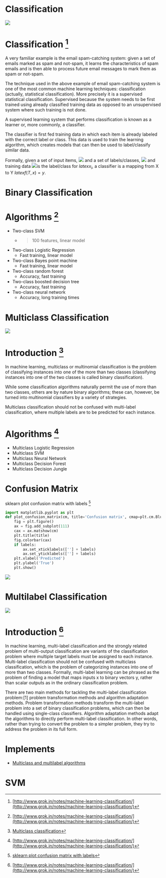 # Classification

![](http://www.hact.org.uk/sites/default/files/uploads/Archives/2014/5/Classification1.png)

# Classification [^1]

A very familiar example is the email spam-catching system: given a set of emails marked as spam and not-spam, it learns the characteristics of spam emails and is then able to process future email messages to mark them as spam or not-spam.

The technique used in the above example of email spam-catching system is one of the most common machine learning techniques: classification (actually, statistical classification). More precisely it is a supervised statistical classification. Supervised because the system needs to be first trained using already classified training data as opposed to an unsupervised system where such training is not done.

A supervised learning system that performs classification is known as a learner or, more commonly, a classifier.

The classifier is first fed training data in which each item is already labeled with the correct label or class. This data is used to train the learning algorithm, which creates models that can then be used to label/classify similar data.

Formally, given a set of input items, <img src="http://s0.wp.com/latex.php?latex=X = \left\{x_1, x_2, ... x_n\right\}&bg=ffffff&fg=000000&s=0"/> and a set of labels/classes, <img src="http://s0.wp.com/latex.php?latex=Y = \left\{ y_1, y_2, ... y_n \right\}&bg=ffffff&fg=000000&s=0"/> and training data <img src="http://s0.wp.com/latex.php?latex=T = \left \{ (x_i, y_i) | y_i \right \}&bg=ffffff&fg=000000&s=0"/>is the label/class for $latex x_i$, a classifier is a mapping from X to Y $latex f(T, x) = y$.

[^1]: [http://www.grok.in/notes/machine-learning-classification/](http://www.grok.in/notes/machine-learning-classification/)

# Binary Classification

# Algorithms [^1]

* Two-class SVM
  * >100 features, linear model
* Two-class Logistic Regression
  * Fast training, linear model
* Two-class Bayes point machine
  * Fast training, linear model
* Two-class random forest
  * Accuracy, fast training
* Two-class boosted decision tree
  * Accuracy, fast training
* Two-class neural network
  * Accuracy, long training times


[^1]: [https://azure.microsoft.com/en-us/documentation/articles/machine-learning-algorithm-cheat-sheet/](https://azure.microsoft.com/en-us/documentation/articles/machine-learning-algorithm-cheat-sheet/)

# Multiclass Classification

![](http://img.blog.csdn.net/20130528171815535)

# Introduction [^2]

In machine learning, multiclass or multinomial classification is the problem of classifying instances into one of the more than two classes (classifying instances into one of the two classes is called binary classification).

While some classification algorithms naturally permit the use of more than two classes, others are by nature binary algorithms; these can, however, be turned into multinomial classifiers by a variety of strategies.

Multiclass classification should not be confused with multi-label classification, where multiple labels are to be predicted for each instance.

# Algorithms [^1]

* Multiclass Logistic Regression
* Multiclass SVM
* Multiclass Neural Network
* Multiclass Decision Forest
* Multiclass Decision Jungle

# Confusion Matrix

sklearn plot confusion matrix with labels [^3]

```python
import matplotlib.pyplot as plt
def plot_confusion_matrix(cm, title='Confusion matrix', cmap=plt.cm.Blues, labels=None):
    fig = plt.figure()
    ax = fig.add_subplot(111)
    cax = ax.matshow(cm)
    plt.title(title)
    fig.colorbar(cax)
    if labels:
        ax.set_xticklabels([''] + labels)
        ax.set_yticklabels([''] + labels)
    plt.xlabel('Predicted')
    plt.ylabel('True')
    plt.show()
```

![](http://i.stack.imgur.com/7wlOk.png)

[^1]: [https://azure.microsoft.com/en-us/documentation/articles/machine-learning-algorithm-cheat-sheet/](https://azure.microsoft.com/en-us/documentation/articles/machine-learning-algorithm-cheat-sheet/)
[^2]: [Multiclass classification](https://en.wikipedia.org/wiki/Multiclass_classification)
[^3]: [sklearn plot confusion matrix with labels](http://stackoverflow.com/questions/19233771/sklearn-plot-confusion-matrix-with-labels)

# Multilabel Classification

![](https://www.cse.msu.edu/~bucakser/fig3.JPG)

# Introduction [^1]
In machine learning, multi-label classification and the strongly related problem of multi-output classification are variants of the classification problem where multiple target labels must be assigned to each instance. Multi-label classification should not be confused with multiclass classification, which is the problem of categorizing instances into one of more than two classes. Formally, multi-label learning can be phrased as the problem of finding a model that maps inputs x to binary vectors y, rather than scalar outputs as in the ordinary classification problem.

There are two main methods for tackling the multi-label classification problem:[1] problem transformation methods and algorithm adaptation methods. Problem transformation methods transform the multi-label problem into a set of binary classification problems, which can then be handled using single-class classifiers. Algorithm adaptation methods adapt the algorithms to directly perform multi-label classification. In other words, rather than trying to convert the problem to a simpler problem, they try to address the problem in its full form.

# Implements

* [Multiclass and multilabel algorithms](http://scikit-learn.org/stable/modules/multiclass.html)

[^1]: [Multi-label classification](https://en.wikipedia.org/wiki/Multi-label_classification)

# SVM


